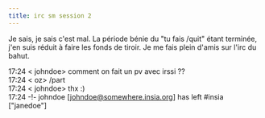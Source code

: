```yaml
---
title: irc sm session 2
---
```


Je sais, je sais c'est mal. La période bénie du "tu fais /quit" étant
terminée, j'en suis réduit à faire les fonds de tiroir. Je me fais plein
d'amis sur l'irc du bahut.

17:24 < johndoe> comment on fait un pv avec irssi ??  
17:24 < oz> /part  
17:24 < johndoe> thx :)  
17:24 -!- johndoe [johndoe@somewhere.insia.org] has left #insia ["janedoe"]

